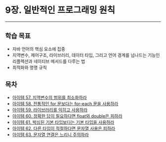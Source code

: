 # 9장. 일반적인 프로그래밍 원칙

---

## 학습 목표

- 자바 언어의 핵심 요소에 집중
- 지역변수, 제어구조, 라이브러리, 데이터 타입, 그리고 언어 경계를 넘나드는 기능인 리플렉션과 네이티브 메서드를 다루는 법
- 최적화와 명명 규칙

## 목차

- [아이템 57. 지역변수의 범위를 최소화하라](아이템%2057.%20지역변수의%20범위를%20최소화하라.md)
- [아이템 58. 전통적인 for 문보다는 for-each 문을 사용하라](아이템%2058.%20전통적인%20for%20문보다는%20for-each%20문을%20사용하라.md)
- [아이템 59. 라이브러리를 익히고 사용하라](아이템%2059.%20라이브러리를%20익히고%20사용하라.md)
- [아이템 60. 정확한 답이 필요하다면 float와 double은 피하라](아이템%2060.%20정확한%20답이%20필요하다면%20float와%20double은%20피하라.md)
- [아이템 61. 박싱된 기본 타입보다는 기본 타입을 사용하라](아이템%2061.%20박싱된%20기본%20타입보다는%20기본%20타입을%20사용하라.md)
- [아이템 62. 다른 타입이 적절하다면 문자열 사용은 피하라](아이템%2062.%20다른%20타입이%20적절하다면%20문자열%20사용은%20피하라.md)
- [아이템 63. 문자열 연결은 느리니 주의하라](아이템%2063.%20문자열%20연결은%20느리니%20주의하라.md)
